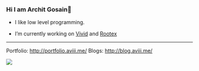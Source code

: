 ### Hi I am Archit Gosain👋

- I like low level programming.

- I’m currently working on [Vivid](https://github.com/Aviii06/Vivid) and [Rootex](https://github.com/sdslabs/Rootex)

---

Portfolio: http://portfolio.aviii.me/
Blogs: http://blog.aviii.me/

![](https://github-readme-stats.vercel.app/api?username=Aviii06&theme=dark&hide_rank=true&show_icons=true&count_private=true&hide=stars&include_all_commits=true)

<!--
**Aviii06/Aviii06** is a ✨ _special_ ✨ repository because its `README.md` (this file) appears on your GitHub profile.
-->
